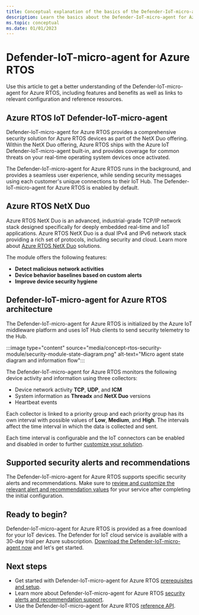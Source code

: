 ```yaml
---
title: Conceptual explanation of the basics of the Defender-IoT-micro-agent for Azure RTOS 
description: Learn the basics about the Defender-IoT-micro-agent for Azure RTOS concepts and workflow.
ms.topic: conceptual
ms.date: 01/01/2023
---
```


# Defender-IoT-micro-agent for Azure RTOS

Use this article to get a better understanding of the Defender-IoT-micro-agent for Azure RTOS, including features and benefits as well as links to relevant configuration and reference resources. 

## Azure RTOS IoT Defender-IoT-micro-agent

Defender-IoT-micro-agent for Azure RTOS provides a comprehensive security solution for Azure RTOS devices as part of the NetX Duo offering. Within the NetX Duo offering, Azure RTOS ships with the Azure IoT Defender-IoT-micro-agent built-in, and provides coverage for common threats on your real-time operating system devices once activated.

The Defender-IoT-micro-agent for Azure RTOS runs in the background, and provides a seamless user experience, while sending security messages using each customer's unique connections to their IoT Hub. The Defender-IoT-micro-agent for Azure RTOS is enabled by default.  

## Azure RTOS NetX Duo

Azure RTOS NetX Duo is an advanced, industrial-grade TCP/IP network stack designed specifically for deeply embedded real-time and IoT applications. Azure RTOS NetX Duo is a dual IPv4 and IPv6 network stack providing a rich set of protocols, including security and cloud. Learn more about [Azure RTOS NetX Duo](/azure/rtos/netx-duo/) solutions.

The module offers the following features:

- **Detect malicious network activities**
- **Device behavior baselines based on custom alerts**
- **Improve device security hygiene**

## Defender-IoT-micro-agent for Azure RTOS architecture

The Defender-IoT-micro-agent for Azure RTOS is initialized by the Azure IoT middleware platform and uses IoT Hub clients to send security telemetry to the Hub.

:::image type="content" source="media/concept-rtos-security-module/security-module-state-diagram.png" alt-text="Micro agent state diagram and information flow":::


The Defender-IoT-micro-agent for Azure RTOS monitors the following device activity and information using three collectors:
- Device network activity **TCP**, **UDP**, and **ICM**
- System information as **Threadx** and **NetX Duo** versions
- Heartbeat events

Each collector is linked to a priority group and each priority group has its own interval with possible values of **Low**, **Medium**, and **High**. The intervals affect the time interval in which the data is collected and sent.

Each time interval is configurable and the IoT connectors can be enabled and disabled in order to further [customize your solution](how-to-azure-rtos-security-module.md). 

## Supported security alerts and recommendations

The Defender-IoT-micro-agent for Azure RTOS supports specific security alerts and recommendations. Make sure to [review and customize the relevant alert and recommendation values](concept-rtos-security-alerts-recommendations.md) for your service after completing the initial configuration.

## Ready to begin?

Defender-IoT-micro-agent for Azure RTOS is provided as a free download for your IoT devices. The Defender for IoT cloud service is available with a 30-day trial per Azure subscription. [Download the Defender-IoT-micro-agent now](https://github.com/azure-rtos/azure-iot-preview/releases) and let's get started. 

## Next steps

- Get started with Defender-IoT-micro-agent for Azure RTOS [prerequisites and setup](./how-to-azure-rtos-security-module.md).
- Learn more about Defender-IoT-micro-agent for Azure RTOS [security alerts and recommendation support](concept-rtos-security-alerts-recommendations.md). 
- Use the Defender-IoT-micro-agent for Azure RTOS [reference API](azure-rtos-security-module-api.md).